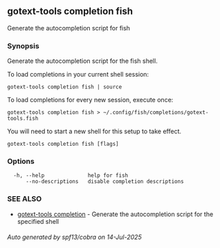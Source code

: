 ## gotext-tools completion fish

Generate the autocompletion script for fish

### Synopsis

Generate the autocompletion script for the fish shell.

To load completions in your current shell session:

	gotext-tools completion fish | source

To load completions for every new session, execute once:

	gotext-tools completion fish > ~/.config/fish/completions/gotext-tools.fish

You will need to start a new shell for this setup to take effect.


```
gotext-tools completion fish [flags]
```

### Options

```
  -h, --help              help for fish
      --no-descriptions   disable completion descriptions
```

### SEE ALSO

* [gotext-tools completion](gotext-tools_completion.md)	 - Generate the autocompletion script for the specified shell

###### Auto generated by spf13/cobra on 14-Jul-2025
